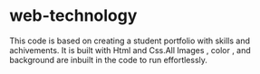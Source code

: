 # web-technology

This code is based on creating a student portfolio with skills and achivements. It is built with Html and Css.All Images , color , and background are inbuilt in the code to run effortlessly.
